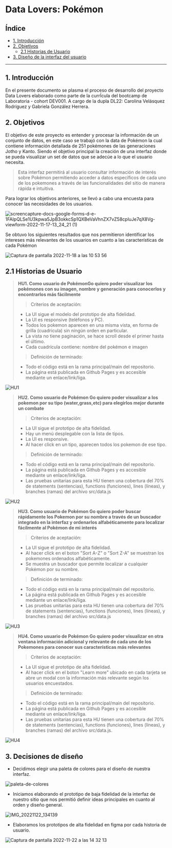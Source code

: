 # Data Lovers: Pokémon

## Índice

* [1. Introducción](#1-Introducción)
* [2. Objetivos](#2-Objetivos)
  * [2.1 Historias de Usuario](#2.1-Historias-de-Usuario) 
* [3. Diseño de la interfaz del usuario](#3-Decisiones-de-diseño)


***

## 1. Introducción
En el presente documento se plasma el proceso de desarrollo del proyecto Data Lovers elaborado como parte de la currÍcula del bootcamp de Laboratoria - cohort DEV001. A cargo de la dupla DL22: Carolina Velásquez Rodríguez y Gabriela González Herrera.


## 2. Objetivos
El objetivo de este proyecto es entender y procesar la información de un conjunto de datos, en este caso se trabajó con la data de Pokémon la cual contiene información detallada de 251 pokémones de las generaciones Jotho y Kanto. Siendo el objetivo principal la creación de una interfaz donde se pueda visualizar  un set de datos que se adecúe a lo que el usuario necesita.

>Esta interfaz permitirá al usuario consultar información de interés sobre Pokémon permitiendo acceder a datos específicos de cada uno de los pokemones a través de las funcionalidades del sitio de manera rápida e intuitiva.

Para lograr los objetivos anteriores, se llevó a cabo una encuesta para conocer las necesidades de los usuarios.

![screencapture-docs-google-forms-d-e-1FAIpQLSe1U3kpwa5JpB3okkcSp1QXBeVaVhnZX7vZ58cpluJe7qX8Vg-viewform-2022-11-17-13_24_21 (1)](https://user-images.githubusercontent.com/114378331/203403561-3faac2d1-d3b0-437d-a09d-decbc10b80ae.png)

Se obtuvo los siguientes resultados que nos permitieron identificar los intereses más relevantes de los usuarios en cuanto a las características de cada Pokémon

![Captura de pantalla 2022-11-18 a las 10 53 56](https://user-images.githubusercontent.com/114378331/203403314-9c9cde81-e40a-44cf-aa45-5ee794899e9f.png)

## 2.1 Historias de Usuario

>**HU1. Como usuario de PokémonGo quiero poder visualizar los pokémones con su imagen, nombre y generación para conocerlos y encontrarlos más fácilmente**
>>  Criterios de aceptación:
>*  La UI sigue el modelo del prototipo de alta fidelidad.
>*  La UI es responsive (teléfonos y PC).
>*  Todos los pokemon aparecen en una misma vista, en forma de grilla (cuadricula) sin ningún orden en particular.
>*  La vista no tiene paginación, se hace scroll  desde el primer hasta el último.
>*  Cada cuadrícula contiene: nombre del pokémon e imagen 
>>Definición de terminado:
>* Todo el código está en la rama principal/main del repositorio.
>* La página está publicada en Github Pages y es accesible mediante un enlace/link/liga.

![HU1](https://user-images.githubusercontent.com/114378331/203403625-c52b53e1-60b6-40b3-b0d9-2fdcc24ed61c.png)

>**HU2. Como usuario de Pokémon Go quiero poder visualizar a los pokemon por su tipo (water,grass,etc) para elegirlos mejor durante un combate**
>>  Criterios de aceptación:
>* La UI sigue el prototipo de alta fidelidad.
>* Hay un menú desplegable con la lista de tipos.
>* La UI es responsive.
>* Al hacer click en un tipo, aparecen todos los pokemon de ese tipo.
>>Definición de terminado:
>* Todo el código está en la rama principal/main del repositorio.
>* La página está publicada en Github Pages y es accesible mediante un enlace/link/liga.
>* Las pruebas unitarias para esta HU tienen una cobertura del 70% de statements (sentencias), functions (funciones), lines (líneas), y branches (ramas) del archivo src/data.js

![HU2](https://user-images.githubusercontent.com/114378331/203403669-2b969226-86da-4224-b7c5-dff7b8293655.png)

>**HU3. Como usuario de Pokémon Go quiero poder buscar rápidamente los Pokemon por su nombre a través de un buscador integrado en la interfaz y ordenarlos alfabéticamente para localizar fácilmente al Pokémon de mi interés**
>>  Criterios de aceptación:
>*  La UI sigue el prototipo de alta fidelidad.
>*  Al hacer click en el boton "Sort A-Z" o "Sort Z-A" se muestran los pokemones ordenados alfabéticamente.
>* Se muestra un buscador que permite localizar a cualquier Pokémon por su nombre.
>>Definición de terminado:
>* Todo el código está en la rama principal/main del repositorio.
>* La página está publicada en Github Pages y es accesible mediante un enlace/link/liga.
>* Las pruebas unitarias para esta HU tienen una cobertura del 70% de statements (sentencias), functions (funciones), lines (líneas), y branches (ramas) del archivo src/data.js

![HU3](https://user-images.githubusercontent.com/114378331/203403713-23ed496c-c78c-4a3e-9b96-931e5e33169e.png)

>**HU4. Como usuario de Pokémon Go quiero poder visualizar en otra ventana información adicional y relevante de cada uno de los Pokemones para conocer sus características más relevantes**
>>  Criterios de aceptación:
>*  La UI sigue el prototipo de alta fidelidad.
>*  Al hacer click en el boton "Learn more" ubicado en cada tarjeta se abre un modal con la información más relevante según los usuarios encuestados.
>>Definición de terminado:
>* Todo el código está en la rama principal/main del repositorio.
>* La página está publicada en Github Pages y es accesible mediante un enlace/link/liga.
>* Las pruebas unitarias para esta HU tienen una cobertura del 70% de statements (sentencias), functions (funciones), lines (líneas), y branches (ramas) del archivo src/data.js.

![HU4](https://user-images.githubusercontent.com/114378331/203403771-e4f07c06-2b8c-44b4-8ac1-74b677bbd83c.png)

## 3. Decisiones de diseño
* Decidimos elegir una paleta de colores para el diseño de nuestra interfaz.

![paleta-de-colores](https://user-images.githubusercontent.com/114378331/203403814-c8dfb849-36a1-47bf-a370-3084774edd61.png)

* Iniciamos elaborando el prototipo de baja fidelidad de la interfaz de nuestro sitio que nos permitió definir ideas principales en cuanto al orden y diseño general.

![IMG_20221122_134139](https://user-images.githubusercontent.com/114378331/203406704-49e7c016-e012-41ab-afb1-625932d0377c.jpg)


* Elaboramos los prototipos de alta fidelidad en figma por cada historia de usuario.

![Captura de pantalla 2022-11-22 a las 14 32 13](https://user-images.githubusercontent.com/114378331/203404808-4704d770-ce2e-476d-a92d-30bd2bc12ca1.png)
